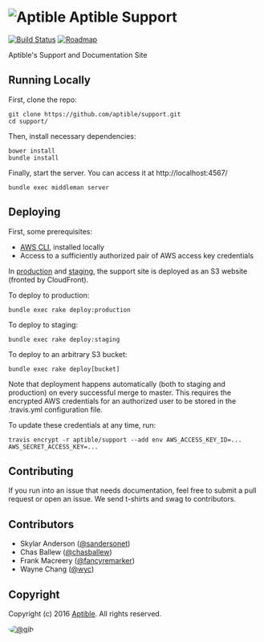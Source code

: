 # ![Aptible](http://aptible-media-assets-manual.s3.amazonaws.com/tiny-github-icon.png) Aptible Support

[![Build Status](https://travis-ci.org/aptible/support.png?branch=master)](https://travis-ci.org/aptible/support)
[![Roadmap](https://badge.waffle.io/aptible/support.svg?label=ready&title=roadmap)](http://waffle.io/aptible/support)

Aptible's Support and Documentation Site

## Running Locally

First, clone the repo:

    git clone https://github.com/aptible/support.git
    cd support/

Then, install necessary dependencies:

    bower install
    bundle install

Finally, start the server. You can access it at http://localhost:4567/

    bundle exec middleman server

## Deploying

First, some prerequisites:

* [AWS CLI](http://aws.amazon.com/cli/), installed locally
* Access to a sufficiently authorized pair of AWS access key credentials

In [production](https://support.aptible.com) and [staging](https://support.aptible-staging.com), the support site is deployed as an S3 website (fronted by CloudFront).

To deploy to production:

    bundle exec rake deploy:production

To deploy to staging:

    bundle exec rake deploy:staging

To deploy to an arbitrary S3 bucket:

    bundle exec rake deploy[bucket]

Note that deployment happens automatically (both to staging and production) on every successful merge to master. This requires the encrypted AWS credentials for an authorized user to be stored in the .travis.yml configuration file.

To update these credentials at any time, run:

    travis encrypt -r aptible/support --add env AWS_ACCESS_KEY_ID=... AWS_SECRET_ACCESS_KEY=...

## Contributing

If you run into an issue that needs documentation, feel free to submit a pull request or open an issue. We send t-shirts and swag to contributors.

## Contributors

* Skylar Anderson ([@sandersonet](https://github.com/sandersonet))
* Chas Ballew ([@chasballew](https://github.com/chasballew))
* Frank Macreery ([@fancyremarker](https://github.com/fancyremarker))
* Wayne Chang ([@wyc](https://github.com/wyc))

## Copyright

Copyright (c) 2016 [Aptible](https://www.aptible.com). All rights reserved.

[<img src="https://secure.gravatar.com/avatar/566f0093e212d9b808c0cece8a32480e?s=60" style="border-radius: 50%;" alt="@gib" />](https://github.com/gib)

